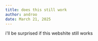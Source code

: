 ```yaml
---
title: does this still work
author: androo
date: March 21, 2025
--- 
```

i'll be surprised if this webshite still works
